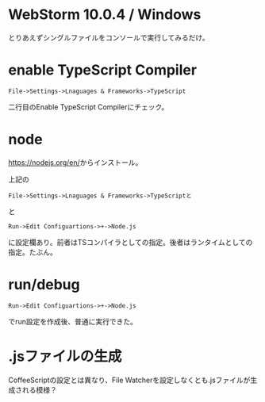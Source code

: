 # WebStorm 10.0.4 / Windows
とりあえずシングルファイルをコンソールで実行してみるだけ。

# enable TypeScript Compiler
```
File->Settings->Lnaguages & Frameworks->TypeScript
```
二行目のEnable TypeScript Compilerにチェック。

# node
<https://nodejs.org/en/>からインストール。

上記の
```
File->Settings->Lnaguages & Frameworks->TypeScriptと
```
と
```
Run->Edit Configuartions->+->Node.js
```
に設定欄あり。前者はTSコンパイラとしての指定。後者はランタイムとしての指定。たぶん。

# run/debug
```
Run->Edit Configuartions->+->Node.js
```
でrun設定を作成後、普通に実行できた。

# .jsファイルの生成
CoffeeScriptの設定とは異なり、File Watcherを設定しなくとも.jsファイルが生成される模様？

